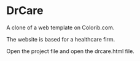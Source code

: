 # DrCare


A clone of a web template on Colorib.com.

The website is based for a healthcare firm.

Open the project file and open the drcare.html file.

